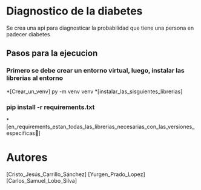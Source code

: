 # Diagnostico de la diabetes
Se crea una api para diagnosticar la probabilidad que tiene una persona en padecer diabetes

## Pasos para la ejecucion

### Primero se debe crear un entorno virtual, luego, instalar las librerias al entorno

*[Crear_un_venv] py -m venv venv
*[instalar_las_sisguientes_librerias]
### pip install -r requirements.txt
*[en_requirements_estan_todas_las_librerias_necesarias_con_las_versiones_especificas🦾]

# Autores
[Cristo_Jesús_Carrillo_Sánchez]
[Yurgen_Prado_Lopez]
[Carlos_Samuel_Lobo_Silva]
